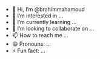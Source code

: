 - 👋 Hi, I’m @brahimmahamoud
- 👀 I’m interested in ...
- 🌱 I’m currently learning ...
- 💞️ I’m looking to collaborate on ...
- 📫 How to reach me ...
- 😄 Pronouns: ...
- ⚡ Fun fact: ...

<!---
brahimmahamoud/brahimmahamoud is a ✨ special ✨ repository because its `README.md` (this file) appears on your GitHub profile.
You can click the Preview link to take a look at your changes.
--->
